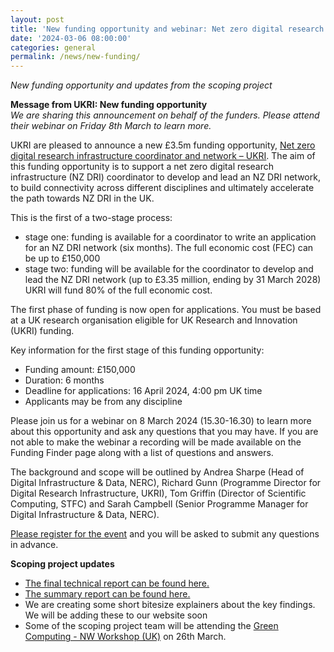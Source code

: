 ```yaml
---
layout: post
title: 'New funding opportunity and webinar: Net zero digital research infrastructure (NZ DRI) coordinator and network'
date: '2024-03-06 08:00:00'
categories: general
permalink: /news/new-funding/
---
```


_New funding opportunity and updates from the scoping project_
 
**Message from UKRI: New funding opportunity**  
_We are sharing this announcement on behalf of the funders. Please attend their webinar on Friday 8th March to learn more._

UKRI are pleased to announce a new £3.5m funding opportunity, [Net zero digital research infrastructure coordinator and network – UKRI](https://www.ukri.org/opportunity/net-zero-digital-research-infrastructure-coordinator-and-network/). The aim of this funding opportunity is to support a net zero digital research infrastructure (NZ DRI) coordinator to develop and lead an NZ DRI network, to build connectivity across different disciplines and ultimately accelerate the path towards NZ DRI in the UK.

This is the first of a two-stage process:

* stage one: funding is available for a coordinator to write an application for an NZ DRI network (six months). The full economic cost (FEC) can be up to £150,000
* stage two: funding will be available for the coordinator to develop and lead the NZ DRI network (up to £3.35 million, ending by 31 March 2028) 
UKRI will fund 80% of the full economic cost.

The first phase of funding is now open for applications. You must be based at a UK research organisation eligible for UK Research and Innovation (UKRI) funding.

Key information for the first stage of this funding opportunity:
* Funding amount: £150,000
* Duration: 6 months
* Deadline for applications: 16 April 2024, 4:00 pm UK time
* Applicants may be from any discipline

Please join us for a webinar on 8 March 2024 (15.30-16.30) to learn more about this opportunity and ask any questions that you may have. If you are not able to make the webinar a recording will be made available on the Funding Finder page along with a list of questions and answers.

The background and scope will be outlined by Andrea Sharpe (Head of Digital Infrastructure & Data, NERC), Richard Gunn (Programme Director for Digital Research Infrastructure, UKRI), Tom Griffin (Director of Scientific Computing, STFC) and Sarah Campbell (Senior Programme Manager for Digital Infrastructure & Data, NERC).

[Please register for the event](https://forms.office.com/e/KHKWWhf5Ed?origin=lprLink) and you will be asked to submit any questions in advance.

**Scoping project updates**  
* [The final technical report can be found here.](https://doi.org/10.5281/zenodo.8199983)
* [The summary report can be found here.](https://zenodo.org/doi/10.5281/zenodo.8203116)
* We are creating some short bitesize explainers about the key findings. We will be adding these to our website soon 
* Some of the scoping project team will be attending the [Green Computing - NW Workshop (UK)](https://www.eventbrite.co.uk/e/green-computing-nw-workshop-uk-tickets-827209765677?aff=oddtdtcreator) on 26th March.
